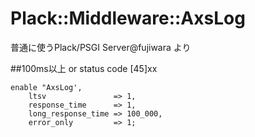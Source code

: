 
# Plack::Middleware::AxsLog

普通に使うPlack/PSGI Server@fujiwara より


##100ms以上 or status code [45]xx

    enable "AxsLog',
        ltsv               => 1,
        response_time      => 1,
        long_response_time => 100_000,
        error_only         => 1;




